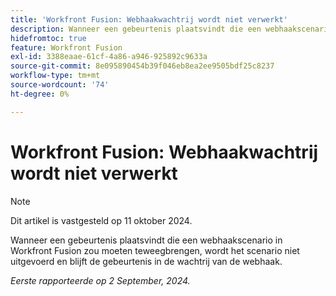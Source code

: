 ```yaml
---
title: 'Workfront Fusion: Webhaakwachtrij wordt niet verwerkt'
description: Wanneer een gebeurtenis plaatsvindt die een webhaakscenario in Workfront Fusion zou moeten teweegbrengen, wordt het scenario niet uitgevoerd en blijft de gebeurtenis in de wachtrij van de webhaak.
hidefromtoc: true
feature: Workfront Fusion
exl-id: 3388eaae-61cf-4a86-a946-925892c9633a
source-git-commit: 8e095890454b39f046eb8ea2ee9505bdf25c8237
workflow-type: tm+mt
source-wordcount: '74'
ht-degree: 0%

---
```


# Workfront Fusion: Webhaakwachtrij wordt niet verwerkt

>[!NOTE]
>
>Dit artikel is vastgesteld op 11 oktober 2024.

Wanneer een gebeurtenis plaatsvindt die een webhaakscenario in Workfront Fusion zou moeten teweegbrengen, wordt het scenario niet uitgevoerd en blijft de gebeurtenis in de wachtrij van de webhaak.

_Eerste rapporteerde op 2 September, 2024._
